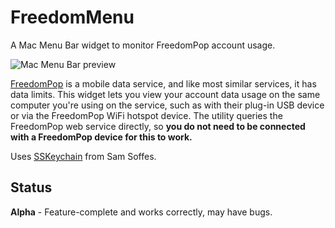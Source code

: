 FreedomMenu
===========

A Mac Menu Bar widget to monitor FreedomPop account usage.

![Mac Menu Bar preview](../master/Docs/menubar.png?raw=true)

[FreedomPop](http://freedompop.com) is a mobile data service, and like most similar services, it has data limits.
This widget lets you view your account data usage on the same computer you're using on the service, such as with
their plug-in USB device or via the FreedomPop WiFi hotspot device. The utility queries the FreedomPop web service
directly, so **you do not need to be connected with a FreedomPop device for this to work.**

Uses [SSKeychain](https://github.com/samsoffes/sskeychain) from Sam Soffes.

## Status
**Alpha** - Feature-complete and works correctly, may have bugs.
